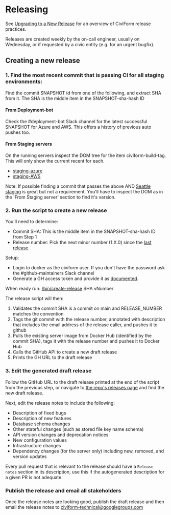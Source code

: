 # Releasing

See [Upgrading to a New Release](it-manual/sre-playbook/upgrading-to-a-new-release.md) for an overview of CiviForm release practices.

Releases are created weekly by the on-call engineer, usually on Wednesday, or if requested by a civic entity (e.g. for an urgent bugfix).

## Creating a new release

### 1. Find the most recent commit that is passing CI for all staging environments:

Find the commit SNAPSHOT id from one of the following, and extract SHA from it. The SHA is the middle item in the SNAPSHOT-sha-hash ID

#### From Deployment-bot

Check the #deployment-bot Slack channel for the latest successful SNAPSHOT for Azure and AWS.  This offers a history of previous auto pushes too.

#### From Staging servers

On the running servers inspect the DOM tree for the <head><meta> item civiform-build-tag. This will only show the current recent for each.

* [staging-azure](https://staging-azure.civiform.dev/)
* [staging-AWS](https://staging-aws.civiform.dev/)


Note: If possible finding a commit that passes the above AND [Seattle staging](https://staging.seattle.civiform.com/) is great but not a requirement.  You'll have to inspect the DOM as in the 'From Staging server' section to find it's version.

### 2. Run the script to create a new release

You'll need to determine:

* Commit SHA: This is the middle item in the SNAPSHOT-sha-hash ID from Step 1
* Release number: Pick the next minor number (1.X.0) since the [last release](https://github.com/civiform/civiform/releases)

Setup:
* Login to docker as the civiform user. If you don't have the password ask the #github-maintainers Slack channel
* Generate a GH access token and provide it as [documented](https://github.com/civiform/civiform/blob/main/bin/create-release#L14).

When ready run: [/bin/create-release](https://github.com/civiform/civiform/blob/main/bin/create-release) SHA vNumber

The release script will then:

1. Validates the commit SHA is a commit on main and RELEASE_NUMBER matches the convention
1. Tags the git commit with the release number, annotated with description that includes the email address of the release caller, and pushes it to github
1. Pulls the existing server image from Docker Hub (identified by the commit SHA), tags it with the release number and pushes it to Docker Hub
1. Calls the GitHub API to create a new draft release
1. Prints the GH URL to the draft release


### 3. Edit the generated draft release

Follow the GitHub URL to the draft release printed at the end of the script from the previous step, or navigate to [the repo's releases page](https://github.com/civiform/civiform/releases) and find the new draft release.

Next, edit the release notes to include the following:

- Description of fixed bugs
- Description of new features
- Database schema changes
- Other stateful changes (such as stored file key name schema)
- API version changes and deprecation notices
- New configuration values
- Infrastructure changes
- Dependency changes (for the server only) including new, removed, and version updates

Every pull request that is relevant to the release should have a `Release notes` section in its description, use this if the autogenerated description for a given PR is not adequate.

### Publish the release and email all stakeholders

Once the release notes are looking good, publish the draft release and then email the release notes to civiform-technical@googlegroups.com
